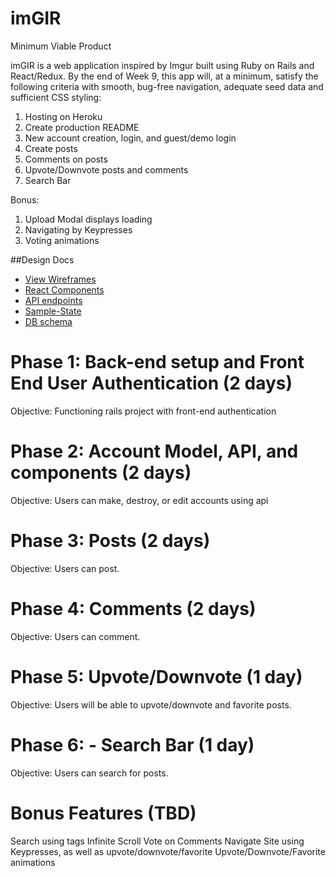 

# imGIR

Minimum Viable Product

imGIR is a web application inspired by Imgur built using Ruby on Rails and React/Redux. By the end of Week 9, this app will, at a minimum, satisfy the following criteria with smooth, bug-free navigation, adequate seed data and sufficient CSS styling:

1. Hosting on Heroku
2. Create production README
3. New account creation, login, and guest/demo login
4. Create posts
5. Comments on posts
6. Upvote/Downvote posts and comments
7. Search Bar

Bonus:
1. Upload Modal displays loading
2. Navigating by Keypresses
3. Voting animations


##Design Docs

* [View Wireframes][views]
* [React Components][components]
* [API endpoints][endpoints]
* [Sample-State][sample-state]
* [DB schema][schema]

[views]: ./wireframes
[components]: ./component-heirarchy.md
[endpoints]: ./api-endpoints.md
[sample-state]: ./sample-state.md
[schema]: ./schema.md

# Phase 1: Back-end setup and Front End User Authentication (2 days)

  Objective: Functioning rails project with front-end authentication

# Phase 2: Account Model, API, and components (2 days)

Objective: Users can make, destroy, or edit accounts using api

# Phase 3: Posts (2 days)

Objective: Users can post.

# Phase 4: Comments (2 days)

Objective: Users can comment.

# Phase 5: Upvote/Downvote (1 day)

Objective: Users will be able to upvote/downvote and favorite posts.

# Phase 6: - Search Bar (1 day)

Objective: Users can search for posts.

# Bonus Features (TBD)
  Search using tags
  Infinite Scroll
  Vote on Comments
  Navigate Site using Keypresses, as well as upvote/downvote/favorite
  Upvote/Downvote/Favorite animations
